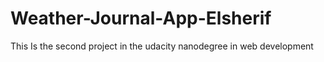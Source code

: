 # Weather-Journal-App-Elsherif
This Is the second project in the udacity nanodegree in web development 
